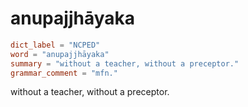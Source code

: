 # anupajjhāyaka

``` toml
dict_label = "NCPED"
word = "anupajjhāyaka"
summary = "without a teacher, without a preceptor."
grammar_comment = "mfn."
```

without a teacher, without a preceptor.

